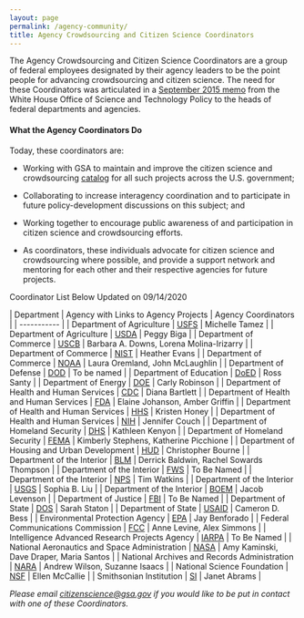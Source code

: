 ```yaml
---
layout: page
permalink: /agency-community/
title: Agency Crowdsourcing and Citizen Science Coordinators
---
```

 
The Agency Crowdsourcing and Citizen Science Coordinators are a group of federal employees designated by their agency leaders to be the point people for advancing crowdsourcing and citizen science.  The need for these Coordinators was articulated in a [September 2015 memo](https://obamawhitehouse.archives.gov/blog/2015/09/30/accelerating-use-citizen-science-and-crowdsourcing-address-societal-and-scientific) from the White House Office of Science and Technology Policy to the heads of federal departments and agencies.
#### What the Agency Coordinators Do
Today, these coordinators are:
- Working with GSA to maintain and improve the citizen science and crowdsourcing [catalog](https://www.citizenscience.gov/catalog/#) for all such projects across the U.S. government;
- Collaborating to increase interagency coordination and to participate in future policy-development discussions on this subject; and

- Working together to encourage public awareness of and participation in citizen science and crowdsourcing efforts.
- As coordinators, these individuals advocate for citizen science and crowdsourcing where possible, and provide a support network and mentoring for each other and their respective agencies for future projects.


Coordinator List Below Updated on 09/14/2020

| Department | Agency with Links to Agency Projects | Agency Coordinators |
| ----------- |
| Department of Agriculture | [USFS](https://www.citizenscience.gov/catalog/usfs) | Michelle Tamez |
| Department of Agriculture | [USDA](https://www.citizenscience.gov/catalog/doa/) | Peggy Biga |
| Department of Commerce | [USCB](https://www.citizenscience.gov/catalog/census/) | Barbara A. Downs, Lorena Molina-Irizarry |
| Department of Commerce | [NIST](https://www.citizenscience.gov/catalog/nist/) | Heather Evans |
| Department of Commerce | [NOAA](https://www.citizenscience.gov/catalog/noaa/) | Laura Oremland, John McLaughlin |
| Department of Defense | [DOD](https://www.citizenscience.gov/catalog/dod/) | To be named |
| Department of Education | [DoED](https://www.citizenscience.gov/catalog/doed/) | Ross Santy |
| Department of Energy | [DOE](https://www.citizenscience.gov/catalog/doe/) | Carly Robinson |
| Department of Health and Human Services | [CDC](https://www.citizenscience.gov/catalog/cdc/) | Diana Bartlett |
| Department of Health and Human Services | [FDA](https://www.citizenscience.gov/catalog/fda/) | Elaine Johanson, Amber Griffin |
| Department of Health and Human Services | [HHS](https://www.citizenscience.gov/catalog/hhs/) | Kristen Honey |
| Department of Health and Human Services | [NIH](https://www.citizenscience.gov/catalog/nih/) | Jennifer Couch |
| Department of Homeland Security | [DHS](https://www.citizenscience.gov/catalog/dhs/) | Kathleen Kenyon |
| Department of Homeland Security | [FEMA](https://www.citizenscience.gov/catalog/fema/) | Kimberly Stephens, Katherine Picchione |
| Department of Housing and Urban Development | [HUD](https://www.citizenscience.gov/catalog/hud/) | Christopher Bourne |
| Department of the Interior | [BLM](https://www.citizenscience.gov/catalog/blm/) | Derrick Baldwin, Rachel Sowards Thompson |
| Department of the Interior | [FWS](https://www.citizenscience.gov/catalog/fish-wildlife/) | To Be Named |
| Department of the Interior | [NPS](https://www.citizenscience.gov/catalog/nps/) | Tim Watkins |
| Department of the Interior | [USGS](https://www.citizenscience.gov/catalog/usgs/) | Sophia B. Liu |
| Department of the Interior | [BOEM](https://www.citizenscience.gov/catalog/boem/) | Jacob Levenson |
| Department of Justice | [FBI](https://www.citizenscience.gov/catalog/fbi/) | To Be Named |
| Department of State | [DOS](https://www.citizenscience.gov/catalog/state/) | Sarah Staton |
| Department of State | [USAID](https://www.citizenscience.gov/catalog/usaid/) | Cameron D. Bess |
| Environmental Protection Agency | [EPA](https://www.citizenscience.gov/catalog/epa/) | Jay Benforado |
| Federal Communications Commission | [FCC](https://www.citizenscience.gov/catalog/fcc/) | Anne Levine, Alex Simmons |
| Intelligence Advanced Research Projects Agency | [IARPA](https://www.citizenscience.gov/catalog/iarpa/) | To Be Named |
| National Aeronautics and Space Administration | [NASA](https://www.citizenscience.gov/catalog/nasa/) | Amy Kaminski, Dave Draper, Maria Santos |
| National Archives and Records Administration | [NARA](https://www.citizenscience.gov/catalog/nara/) | Andrew Wilson,  Suzanne Isaacs |
| National Science Foundation | [NSF](https://www.citizenscience.gov/catalog/nsf/) | Ellen McCallie |
| Smithsonian Institution | [SI](https://www.citizenscience.gov/catalog/assi/) | Janet Abrams |

*Please email citizenscience@gsa.gov if you would like to be put in contact with one of these Coordinators.*

